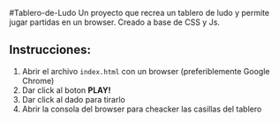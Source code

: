 #Tablero-de-Ludo
Un proyecto que recrea un tablero de ludo y permite jugar partidas en un browser.
Creado a base de CSS y Js.

## Instrucciones:
1. Abrir el archivo `index.html` con un browser (preferiblemente Google Chrome)
2. Dar click al boton **PLAY!**  
3. Dar click al dado para tirarlo
4. Abrir la consola del browser para cheacker las casillas del tablero
